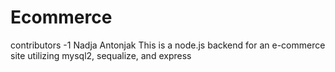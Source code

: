 # Ecommerce
contributors -1 
Nadja Antonjak
This is a node.js backend for an e-commerce site utilizing mysql2, sequalize, and express
